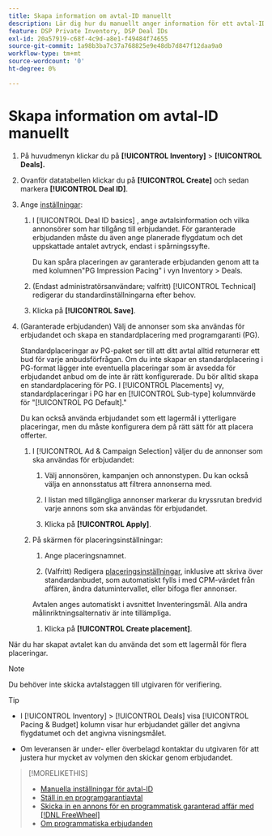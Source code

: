 ```yaml
---
title: Skapa information om avtal-ID manuellt
description: Lär dig hur du manuellt anger information för ett avtal-ID.
feature: DSP Private Inventory, DSP Deal IDs
exl-id: 20a57919-c68f-4c9d-a8e1-f49484f74655
source-git-commit: 1a98b3ba7c37a768825e9e48db7d847f12daa9a0
workflow-type: tm+mt
source-wordcount: '0'
ht-degree: 0%

---
```


# Skapa information om avtal-ID manuellt

1. På huvudmenyn klickar du på **[!UICONTROL Inventory]** > **[!UICONTROL Deals].**

1. Ovanför datatabellen klickar du på **[!UICONTROL Create]** och sedan markera **[!UICONTROL Deal ID]**.

1. Ange [inställningar](deal-id-settings.md):

   1. I [!UICONTROL Deal ID basics] , ange avtalsinformation och vilka annonsörer som har tillgång till erbjudandet. För garanterade erbjudanden måste du även ange planerade flygdatum och det uppskattade antalet avtryck, endast i spårningssyfte.

      Du kan spåra placeringen av garanterade erbjudanden genom att ta med kolumnen&quot;PG Impression Pacing&quot; i vyn Inventory > Deals.

   1. (Endast administratörsanvändare; valfritt) [!UICONTROL Technical] redigerar du standardinställningarna efter behov.

   1. Klicka på **[!UICONTROL Save]**.

1. (Garanterade erbjudanden) Välj de annonser som ska användas för erbjudandet och skapa en standardplacering med programgaranti (PG).

   Standardplaceringar av PG-paket ser till att ditt avtal alltid returnerar ett bud för varje anbudsförfrågan. Om du inte skapar en standardplacering i PG-format lägger inte eventuella placeringar som är avsedda för erbjudandet anbud om de inte är rätt konfigurerade. Du bör alltid skapa en standardplacering för PG. I [!UICONTROL Placements] vy, standardplaceringar i PG har en [!UICONTROL Sub-type] kolumnvärde för &quot;[!UICONTROL PG Default].&quot;

   Du kan också använda erbjudandet som ett lagermål i ytterligare placeringar, men du måste konfigurera dem på rätt sätt för att placera offerter.

   1. I [!UICONTROL Ad & Campaign Selection] väljer du de annonser som ska användas för erbjudandet:

      1. Välj annonsören, kampanjen och annonstypen. Du kan också välja en annonsstatus att filtrera annonserna med.

      1. I listan med tillgängliga annonser markerar du kryssrutan bredvid varje annons som ska användas för erbjudandet.

      1. Klicka på **[!UICONTROL Apply]**.
   1. På skärmen för placeringsinställningar:

      1. Ange placeringsnamnet.

      1. (Valfritt) Redigera [placeringsinställningar](/help/dsp/campaign-management/placements/placement-settings.md), inklusive att skriva över standardanbudet, som automatiskt fylls i med CPM-värdet från affären, ändra datumintervallet, eller bifoga fler annonser.

      Avtalen anges automatiskt i avsnittet Inventeringsmål. Alla andra målinriktningsalternativ är inte tillämpliga.

      1. Klicka på **[!UICONTROL Create placement]**.



När du har skapat avtalet kan du använda det som ett lagermål för flera placeringar.

>[!NOTE]
>
> Du behöver inte skicka avtalstaggen till utgivaren för verifiering.

>[!TIP]
>
>* I [!UICONTROL Inventory] > [!UICONTROL Deals] visa [!UICONTROL Pacing & Budget] kolumn visar hur erbjudandet gäller det angivna flygdatumet och det angivna visningsmålet.
>
>* Om leveransen är under- eller överbelagd kontaktar du utgivaren för att justera hur mycket av volymen den skickar genom erbjudandet.


>[!MORELIKETHIS]
>
>* [Manuella inställningar för avtal-ID](deal-id-settings.md)
>* [Ställ in en programgarantiavtal](programmatic-guaranteed-set-up.md)
>* [Skicka in en annons för en programmatisk garanterad affär med [!DNL FreeWheel]](freewheel-submit.md)
>* [Om programmatiska erbjudanden](programmatic-guaranteed-about.md)

<!-- >* [Specify Placements and Ads for a Private Deal](deal-id-attach-placements.md)-->
